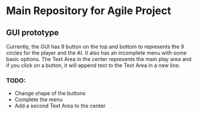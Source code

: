 # Main Repository for Agile Project

## GUI prototype
Currently, the GUI has 9 button on the top and bottom to represents the 9 circles for the player and the AI. It also has an incomplete menu with some basic options. The Text Area in the center represents the main play area and if you click on a button, it will append text to the Text Area in a new line.

### TODO:
- Change shape of the buttons
- Complete the menu
- Add a second Text Area to the center
